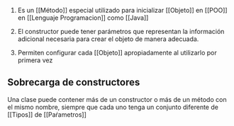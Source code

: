 1. Es un [[Método]] especial utilizado para inicializar [[Objeto]] en [[POO]] en [[Lenguaje Programacion]] como [[Java]]

2. El constructor puede tener parámetros que representan la información adicional necesaria para crear el objeto de manera adecuada.
3. Permiten configurar cada [[Objeto]] apropiadamente al utilizarlo por primera vez

## Sobrecarga de constructores
Una clase puede contener más de un constructor o más de un método con el mismo
nombre, siempre que cada uno tenga un conjunto diferente de [[Tipos]] de [[Paŕametros]]

